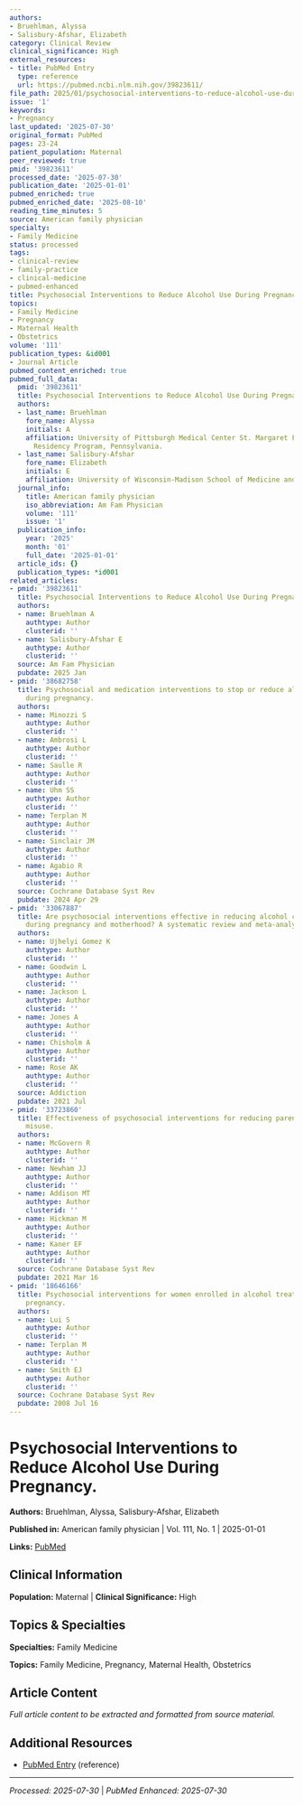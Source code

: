 ```yaml
---
authors:
- Bruehlman, Alyssa
- Salisbury-Afshar, Elizabeth
category: Clinical Review
clinical_significance: High
external_resources:
- title: PubMed Entry
  type: reference
  url: https://pubmed.ncbi.nlm.nih.gov/39823611/
file_path: 2025/01/psychosocial-interventions-to-reduce-alcohol-use-during-preg.md
issue: '1'
keywords:
- Pregnancy
last_updated: '2025-07-30'
original_format: PubMed
pages: 23-24
patient_population: Maternal
peer_reviewed: true
pmid: '39823611'
processed_date: '2025-07-30'
publication_date: '2025-01-01'
pubmed_enriched: true
pubmed_enriched_date: '2025-08-10'
reading_time_minutes: 5
source: American family physician
specialty:
- Family Medicine
status: processed
tags:
- clinical-review
- family-practice
- clinical-medicine
- pubmed-enhanced
title: Psychosocial Interventions to Reduce Alcohol Use During Pregnancy.
topics:
- Family Medicine
- Pregnancy
- Maternal Health
- Obstetrics
volume: '111'
publication_types: &id001
- Journal Article
pubmed_content_enriched: true
pubmed_full_data:
  pmid: '39823611'
  title: Psychosocial Interventions to Reduce Alcohol Use During Pregnancy.
  authors:
  - last_name: Bruehlman
    fore_name: Alyssa
    initials: A
    affiliation: University of Pittsburgh Medical Center St. Margaret Family Medicine
      Residency Program, Pennsylvania.
  - last_name: Salisbury-Afshar
    fore_name: Elizabeth
    initials: E
    affiliation: University of Wisconsin-Madison School of Medicine and Public Health.
  journal_info:
    title: American family physician
    iso_abbreviation: Am Fam Physician
    volume: '111'
    issue: '1'
  publication_info:
    year: '2025'
    month: '01'
    full_date: '2025-01-01'
  article_ids: {}
  publication_types: *id001
related_articles:
- pmid: '39823611'
  title: Psychosocial Interventions to Reduce Alcohol Use During Pregnancy.
  authors:
  - name: Bruehlman A
    authtype: Author
    clusterid: ''
  - name: Salisbury-Afshar E
    authtype: Author
    clusterid: ''
  source: Am Fam Physician
  pubdate: 2025 Jan
- pmid: '38682758'
  title: Psychosocial and medication interventions to stop or reduce alcohol consumption
    during pregnancy.
  authors:
  - name: Minozzi S
    authtype: Author
    clusterid: ''
  - name: Ambrosi L
    authtype: Author
    clusterid: ''
  - name: Saulle R
    authtype: Author
    clusterid: ''
  - name: Uhm SS
    authtype: Author
    clusterid: ''
  - name: Terplan M
    authtype: Author
    clusterid: ''
  - name: Sinclair JM
    authtype: Author
    clusterid: ''
  - name: Agabio R
    authtype: Author
    clusterid: ''
  source: Cochrane Database Syst Rev
  pubdate: 2024 Apr 29
- pmid: '33067887'
  title: Are psychosocial interventions effective in reducing alcohol consumption
    during pregnancy and motherhood? A systematic review and meta-analysis.
  authors:
  - name: Ujhelyi Gomez K
    authtype: Author
    clusterid: ''
  - name: Goodwin L
    authtype: Author
    clusterid: ''
  - name: Jackson L
    authtype: Author
    clusterid: ''
  - name: Jones A
    authtype: Author
    clusterid: ''
  - name: Chisholm A
    authtype: Author
    clusterid: ''
  - name: Rose AK
    authtype: Author
    clusterid: ''
  source: Addiction
  pubdate: 2021 Jul
- pmid: '33723860'
  title: Effectiveness of psychosocial interventions for reducing parental substance
    misuse.
  authors:
  - name: McGovern R
    authtype: Author
    clusterid: ''
  - name: Newham JJ
    authtype: Author
    clusterid: ''
  - name: Addison MT
    authtype: Author
    clusterid: ''
  - name: Hickman M
    authtype: Author
    clusterid: ''
  - name: Kaner EF
    authtype: Author
    clusterid: ''
  source: Cochrane Database Syst Rev
  pubdate: 2021 Mar 16
- pmid: '18646166'
  title: Psychosocial interventions for women enrolled in alcohol treatment during
    pregnancy.
  authors:
  - name: Lui S
    authtype: Author
    clusterid: ''
  - name: Terplan M
    authtype: Author
    clusterid: ''
  - name: Smith EJ
    authtype: Author
    clusterid: ''
  source: Cochrane Database Syst Rev
  pubdate: 2008 Jul 16
---
```


# Psychosocial Interventions to Reduce Alcohol Use During Pregnancy.

**Authors:** Bruehlman, Alyssa, Salisbury-Afshar, Elizabeth

**Published in:** American family physician | Vol. 111, No. 1 | 2025-01-01

**Links:** [PubMed](https://pubmed.ncbi.nlm.nih.gov/39823611/)

## Clinical Information

**Population:** Maternal | **Clinical Significance:** High

## Topics & Specialties

**Specialties:** Family Medicine

**Topics:** Family Medicine, Pregnancy, Maternal Health, Obstetrics

## Article Content

*Full article content to be extracted and formatted from source material.*

## Additional Resources

- [PubMed Entry](https://pubmed.ncbi.nlm.nih.gov/39823611/) (reference)

---

*Processed: 2025-07-30* | *PubMed Enhanced: 2025-07-30*
